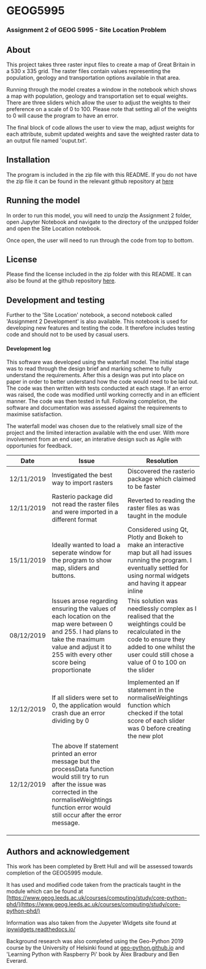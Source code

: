 # GEOG5995
### Assignment 2 of GEOG 5995 - Site Location Problem
 
## About
 
This project takes three raster input files to create a map of Great Britain in a 530 x 335 grid. The raster files contain values representing the population, geology and transportation options available in that area.

Running through the model creates a window in the notebook which shows a map with population, geology and transportation set to equal weights. There are three sliders which allow the user to adjust the weights to their preference on a scale of 0 to 100. Please note that setting all of the weights to 0 will cause the program to have an error. 

The final block of code allows the user to view the map, adjust weights for each attribute, submit updated weights and save the weighted raster data to an output file named 'ouput.txt'.

## Installation

The program is included in the zip file with this README. If you do not have the zip file it can be found in the relevant github repository at [here](https://github.com/BrettHull/GEOG5995-Assignment-2)

## Running the model

In order to run this model, you will need to unzip the Assignment 2 folder, open Jupyter Notebook and navigate to the directory of the unzipped folder and open the Site Location notebook. 

Once open, the user will need to run through the code from top to bottom.

## License 

Please find the license included in the zip folder with this README. It can also be found at the github repository [here](https://github.com/BrettHull/GEOG5995-Assignment-2).

## Development and testing

Further to the 'Site Location' notebook, a second notebook called 'Assignment 2 Development' is also available. This notebook is used for developing new features and testing the code. It therefore includes testing code and should not to be used by casual users.

#### Development log

This software was developed using the waterfall model. The initial stage was to read through the design brief and marking scheme to fully understand the requirements. After this a design was put into place on paper in order to better understand how the code would need to be laid out. The code was then written with tests conducted at each stage. If an error was raised, the code was modified until working correctly and in an efficient manner. The code was then tested in full. Following completion, the software and documentation was assessed against the requirements to maximise satisfaction. 
 
The waterfall model was chosen due to the relatively small size of the project and the limited interaction available with the end user. With more involvement from an end user, an interative design such as Agile with opportunies for feedback.   

| Date  | Issue  | Resolution |
|-------|--------|------------|
| 12/11/2019| Investigated the best way to import rasters| Discovered the rasterio package which claimed to be faster|
| 12/11/2019| Rasterio package did not read the raster files and were imported in a different format | Reverted to reading the raster files as was taught in the module| 
| 15/11/2019| Ideally wanted to load a seperate window for the program to show map, sliders and buttons.| Considered using Qt, Plotly and Bokeh to make an interactive map but all had issues running the program. I eventually settled for using normal widgets and having it appear inline |          
| 08/12/2019 | Issues arose regarding ensuring the values of each location on the map were between 0 and 255. I had plans to take the maximum value and adjust it to 255 with every other score being proportionate | This solution was needlessly complex as I realised that the weightings could be recalculated in the code to ensure they added to one whilst the user could still chose a value of 0 to 100 on the slider|  
|       |        |            |  
| 12/12/2019| If all sliders were set to 0, the application would crash due an error dividing by 0 | Implemented an If statement in the normaliseWeightings function which  checked if the total score of each slider was 0 before creating the new plot|  
| 12/12/2019| The above If statement printed an error message but the processData function would still try to run after the issue was corrected in the normaliseWeightings function error would still occur after the error message.|           |  
|       |        |            |  
|       |        |            |  
|       |        |            |  




## Authors and acknowledgement

This work has been completed by Brett Hull and will be assessed towards completion of the GEOG5995 module. 

It has used and modified code taken from the practicals taught in the module which can be found at [https://www.geog.leeds.ac.uk/courses/computing/study/core-python-phd/](https://www.geog.leeds.ac.uk/courses/computing/study/core-python-phd/)

Information was also taken from the Jupyeter Widgets site found at [ipywidgets.readthedocs.io/](ipywidgets.readthedocs.io/)

Background research was also completed using the Geo-Python 2019 course by the University of Helsinki found at [geo-python.github.io](geo-python.github.io) and 'Learning Python with Raspberry Pi' book by Alex Bradbury and Ben Everard. 